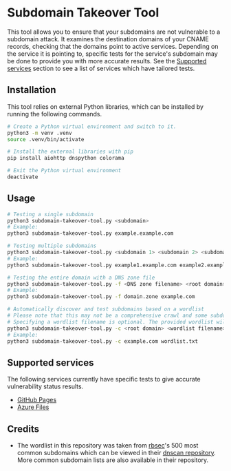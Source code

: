 # Subdomain Takeover Tool

This tool allows you to ensure that your subdomains are not vulnerable to a subdomain attack. It examines the destination domains of your CNAME records, checking that the domains point to active services. Depending on the service it is pointing to, specific tests for the service's subdomain may be done to provide you with more accurate results. See the [Supported services](#supported-services) section to see a list of services which have tailored tests.

## Installation

This tool relies on external Python libraries, which can be installed by running the following commands.

```bash
# Create a Python virtual environment and switch to it.
python3 -m venv .venv
source .venv/bin/activate

# Install the external libraries with pip
pip install aiohttp dnspython colorama

# Exit the Python virtual environment
deactivate
```

## Usage

```bash
# Testing a single subdomain
python3 subdomain-takeover-tool.py <subdomain>
# Example:
python3 subdomain-takeover-tool.py example.example.com

# Testing multiple subdomains
python3 subdomain-takeover-tool.py <subdomain 1> <subdomain 2> <subdomain 3>
# Example:
python3 subdomain-takeover-tool.py example1.example.com example2.example.com example3.example.com

# Testing the entire domain with a DNS zone file
python3 subdomain-takeover-tool.py -f <DNS zone filename> <root domain>
# Example:
python3 subdomain-takeover-tool.py -f domain.zone example.com

# Automatically discover and test subdomains based on a wordlist
# Please note that this may not be a comprehensive crawl and some subdomains may be missed
# Specifying a wordlist filename is optional. The provided wordlist will be used by default if no wordlist filename is specified
python3 subdomain-takeover-tool.py -c <root domain> <wordlist filename>
# Example:
python3 subdomain-takeover-tool.py -c example.com wordlist.txt
```

## Supported services
The following services currently have specific tests to give accurate vulnerability status results.
* [GitHub Pages](https://pages.github.com/)
* [Azure Files](https://learn.microsoft.com/en-us/azure/storage/files/storage-files-introduction)

## Credits
* The wordlist in this repository was taken from [rbsec](https://github.com/rbsec)'s 500 most common subdomains which can be viewed in their [dnscan repository](https://github.com/rbsec/dnscan). More common subdomain lists are also available in their repository.
